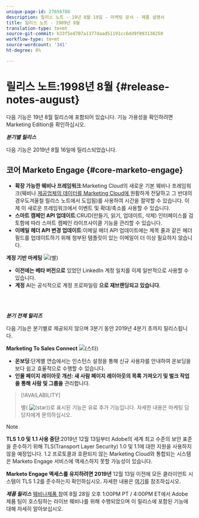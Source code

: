 ```yaml
---
unique-page-id: 27656786
description: 릴리스 노트 - 19년 8월 19일 - 마케팅 문서 - 제품 설명서
title: 릴리스 노트 - 1909년 8월
translation-type: tm+mt
source-git-commit: b33f5ed707a1377daad51191cc6dd9f093138258
workflow-type: tm+mt
source-wordcount: '341'
ht-degree: 0%

---
```



# 릴리스 노트:1998년 8월 {#release-notes-august}

다음 기능은 19년 8월 릴리스에 포함되어 있습니다. 기능 가용성을 확인하려면 Marketing Edition을 확인하십시오.

**_분기별 릴리스_**

다음 기능은 2019년 8월 16일에 릴리스되었습니다.

## 코어 Marketo Engage {#core-marketo-engage}

* **확장 가능한 웨비나 프레임워크**:Marketing Cloud의 새로운 기본 웨비나 프레임워크(웨비나  [제공업체의 데이터를 Marketing Cloud에 ](/help/marketo/release-notes/2019/release-notes-winter-19.md) 원활하게 전달하고 그 반대의 경우도겨울철 릴리스 노트에서 도입됨)를 사용하여 시간을 절약할 수 있습니다. 이제 이 새로운 프레임워크에서 이벤트 및 확대/축소를 사용할 수 있습니다.
* **스마트 캠페인 API 업데이트**:CRUD(만들기, 읽기, 업데이트, 삭제) 인터페이스를 검토함에 따라 스마트 캠페인 라이프사이클 기능을 관리할 수 있습니다.
* **이메일 헤더 API 변경 업데이트**:이메일 헤더 API 업데이트에는 제목 줄과 같은 헤더 필드를 업데이트하기 위해 첨부된 템플릿이 있는 이메일이 더 이상 필요하지 않습니다.

**계정 기반 마케팅** ![(별)](assets/star-yellow.svg)

* **이전에는 베타 버전으로** 있었던 LinkedIn 계정 일치를 이제 일반적으로 사용할 수 있습니다.
* **계정** AI는 공식적으로 계정 프로파일링 **으로 재브랜딩되고 있습니다**.

<br> 

**_분기 전체 릴리즈_**

다음 기능은 분기별로 제공되지 않으며 3분기 동안 2019년 4분기 초까지 릴리스됩니다.

**Marketing To Sales Connect** ![(스타)](assets/star-yellow.svg)

* **온보딩**:단계별 연습에서는 인스턴스 설정을 통해 신규 사용자를 안내하여 온보딩을 보다 쉽고 효율적으로 수행할 수 있습니다.
* **인물 페이지 레이아웃 개선: 새 사람 페이지 레이아웃의 목록 가져오기 및 벌크 작업을 통해 사람 및 그룹을** 관리합니다.

>[!AVAILABILITY]
>
>별( ![(star)](assets/star-yellow.svg))로 표시된 기능은 유료 추가 기능입니다. 자세한 내용은 마케팅 담당자에게 문의하십시오.

>[!NOTE]
>
>**TLS 1.0 및 1.1 사용 중단**:2019년 12월 13일부터 Adobe의 세계 최고 수준의 보안 표준을 준수하기 위해 TLS(Transport Layer Security) 1.0 및 1.1에 대한 지원을 사용하지 않을 예정입니다. 1.2 프로토콜과 호환되지 않는 Marketing Cloud와 통합되는 시스템은 Marketo Engage 서비스에 액세스하지 못할 가능성이 있습니다.
>
>**Marketo Engage 액세스를 유지하려면 2019년** 12월 13일 이전에 모든 클라이언트 시스템이 TLS 1.2를 준수하는지 확인하십시오. 자세한 내용은 [여기](https://nation.marketo.com/docs/DOC-7059-tls-10-11-deprecation-faq)를 참조하십시오.

**_제품 릴리스_** [웨비나제품 ](https://engage.marketo.com/August_19_Release_Webinar.html) 참여 8월 28일 오후 1:00PM PT / 4:00PM ET에서 Adobe 제품 팀이 호스팅하는 라이브 웨비나를 위해 수행되었으며 이 릴리스에 포함된 기능에 대해 자세히 알아보십시오.
